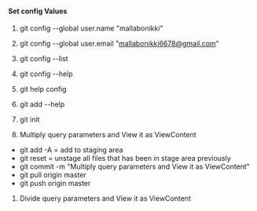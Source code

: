 #### Set config Values 
 1. git config --global user.name "mallabonikki"
 2. git config --global user.email "mallabonikki6678@gmail.com"
 3. git config --list
 4. git config --help
 5. git help config
 6. git add --help
 
1. git init 

1. Multiply query parameters and View it as ViewContent 
 * git add -A = add to staging area
  * git reset = unstage all files that has been in stage area previously
 * git commit -m "Multiply query parameters and View it as ViewContent"
 * git pull origin master
 * git push origin master

1. Divide query parameters and View it as ViewContent
